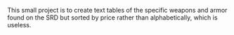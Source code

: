This small project is to create text tables of the specific weapons and armor found on the SRD but sorted by price rather than alphabetically, which is useless.